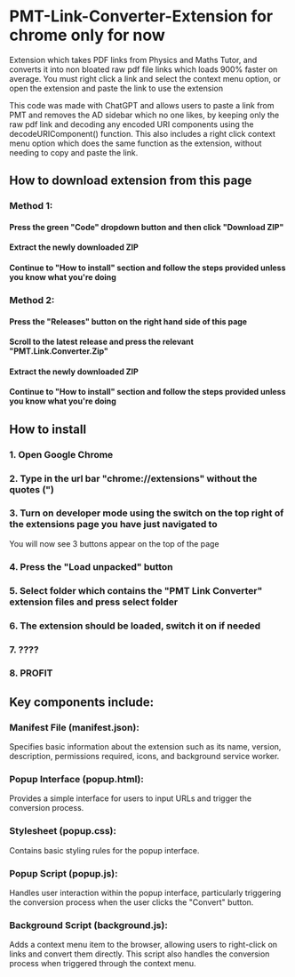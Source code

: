 # PMT-Link-Converter-Extension for chrome only for now
Extension which takes PDF links from Physics and Maths Tutor, and converts it into non bloated raw pdf file links which loads 900% faster on average.
You must right click a link and select the context menu option, or open the extension and paste the link to use the extension


This code was made with ChatGPT and allows users to paste a link from PMT and removes the AD sidebar which no one likes, by keeping only the raw pdf link and decoding any encoded URI components using the decodeURIComponent() function.
This also includes a right click context menu option which does the same function as the extension, without needing to copy and paste the link.

## How to download extension from this page
### Method 1:
#### Press the green "Code" dropdown button and then click "Download ZIP"
#### Extract the newly downloaded ZIP
#### Continue to "How to install" section and follow the steps provided unless you know what you're doing

### Method 2:
#### Press the "Releases" button on the right hand side of this page
#### Scroll to the latest release and press the relevant "PMT.Link.Converter.Zip"
#### Extract the newly downloaded ZIP
#### Continue to "How to install" section and follow the steps provided unless you know what you're doing


## How to install
### 1. Open Google Chrome
### 2. Type in the url bar "chrome://extensions" without the quotes (")
### 3. Turn on developer mode using the switch on the top right of the extensions page you have just navigated to
  You will now see 3 buttons appear on the top of the page
### 4. Press the "Load unpacked" button
### 5. Select folder which contains the "PMT Link Converter" extension files and press select folder
### 6. The extension should be loaded, switch it on if needed
### 7. ????
### 8. PROFIT


## Key components include:

### Manifest File (manifest.json):
Specifies basic information about the extension such as its name, version, description, permissions required, icons, and background service worker.

### Popup Interface (popup.html):
Provides a simple interface for users to input URLs and trigger the conversion process.

### Stylesheet (popup.css):
Contains basic styling rules for the popup interface.

### Popup Script (popup.js):
Handles user interaction within the popup interface, particularly triggering the conversion process when the user clicks the "Convert" button.

### Background Script (background.js):
Adds a context menu item to the browser, allowing users to right-click on links and convert them directly. This script also handles the conversion process when triggered through the context menu.
